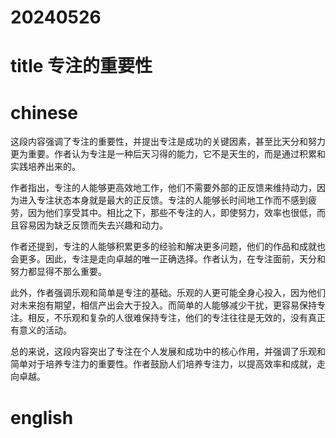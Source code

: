 
# 20240526

# title 专注的重要性

# chinese 
这段内容强调了专注的重要性，并提出专注是成功的关键因素，甚至比天分和努力更为重要。作者认为专注是一种后天习得的能力，它不是天生的，而是通过积累和实践培养出来的。

作者指出，专注的人能够更高效地工作，他们不需要外部的正反馈来维持动力，因为进入专注状态本身就是最大的正反馈。专注的人能够长时间地工作而不感到疲劳，因为他们享受其中。相比之下，那些不专注的人，即使努力，效率也很低，而且容易因为缺乏反馈而失去兴趣和动力。

作者还提到，专注的人能够积累更多的经验和解决更多问题，他们的作品和成就也会更多。因此，专注是走向卓越的唯一正确选择。作者认为，在专注面前，天分和努力都显得不那么重要。

此外，作者强调乐观和简单是专注的基础。乐观的人更可能全身心投入，因为他们对未来抱有期望，相信产出会大于投入。而简单的人能够减少干扰，更容易保持专注。相反，不乐观和复杂的人很难保持专注，他们的专注往往是无效的，没有真正有意义的活动。

总的来说，这段内容突出了专注在个人发展和成功中的核心作用，并强调了乐观和简单对于培养专注力的重要性。作者鼓励人们培养专注力，以提高效率和成就，走向卓越。

# english

